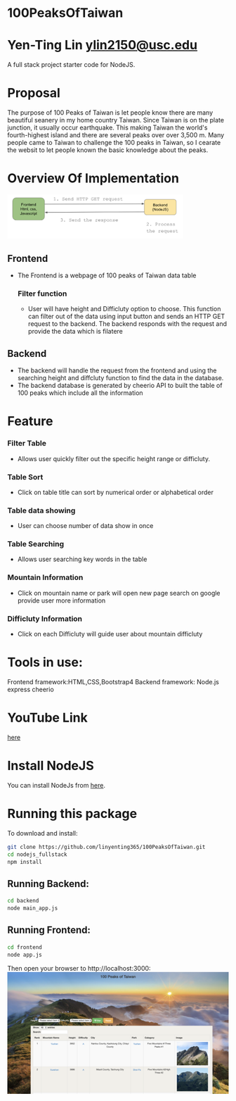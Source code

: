 # 100PeaksOfTaiwan
# Yen-Ting Lin ylin2150@usc.edu
A full stack project starter code for NodeJS.
# Proposal
The purpose of 100 Peaks of Taiwan is let people know there are many beautiful seanery in my home country Taiwan. Since Taiwan is on the plate junction, it usually occur earthquake. This making Taiwan the world's fourth-highest island and there are several peaks over over 3,500 m. Many people came to Taiwan to challenge the 100 peaks in Taiwan, so I cearate the websit to let people known the basic knowledge about the peaks. 
# Overview Of Implementation
<img alt="Diagram" src="https://github.com/linyenting365/100PeaksOfTaiwan/blob/master/FullStack%20diagram.png?raw=true" width="400" text-align="center">

## Frontend 
* The Frontend is a webpage of 100 peaks of Taiwan data table 
  ### Filter function
  * User will have height and Difficluty option to choose. This function can filter out of the data using input button and sends an HTTP GET request to the backend. The backend responds with the request and provide the data which is filatere

## Backend
  * The backend will handle the request from the frontend and using the searching height and diffcluty function to find the data in the database. 
  * The backend database is generated by cheerio API to built the table of 100 peaks which include all the information
  
# Feature
### Filter Table
* Allows user quickly filter out the specific height range or difficluty. 
### Table Sort 
* Click on table title can sort by numerical order or  alphabetical order
### Table data showing 
* User can choose number of data show in once
### Table Searching
* Allows user searching key words in the table 
### Mountain Information
* Click on mountain name or park will open new page search on google provide user more information
### Difficluty Information
* Click on each Difficluty will guide user about mountain difficluty

# Tools in use:
Frontend framework:HTML,CSS,Bootstrap4
Backend framework: Node.js express cheerio

# YouTube Link
[here](https://youtu.be/_F54roA_pxI)
# Install NodeJS

You can install NodeJs from [here](https://nodejs.org/en/download/).

# Running this package

To download and install:

```bash
git clone https://github.com/linyenting365/100PeaksOfTaiwan.git
cd nodejs_fullstack
npm install
```

## Running Backend:
```bash
cd backend
node main_app.js
```
## Running Frontend:
```bash
cd frontend
node app.js
```
Then open your browser to http://localhost:3000:
![GitHub Logo](WebPage.png)
